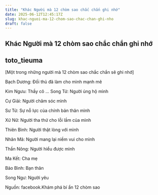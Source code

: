 ```yaml
---
title: "Khác Người mà 12 chòm sao chắc chắn ghi nhớ"
date: 2025-06-12T12:45:17Z
slug: khac-nguoi-ma-12-chom-sao-chac-chan-ghi-nho
draft: false
---
```


## Khác Người mà 12 chòm sao chắc chắn ghi nhớ

## toto_tieuma

[Một trong những người mà 12 chòm sao chắc chắn sẽ ghi nhớ]
 
Bạch Dương: Đối thủ đã làm cho mình mạnh mẽ
 
Kim Ngưu: Thầy cô
... 
Song Tử: Người ủng hộ mình
 
Cự Giải: Người chăm sóc mình
 
Sư Tử: Sự nỗ lực của chính bản thân mình
 
Xử Nữ: Người tha thứ cho lỗi lầm của mình
 
Thiên Bình: Người thật lòng với mình
 
Nhân Mã: Người mang lại niềm vui cho mình
 
Thần Nông: Người hiểu được mình
 
Ma Kết: Cha mẹ
 
Bảo Bình: Bạn thân
 
Song Ngư: Người yêu 
 
 
 
Nguồn: facebook.Khám phá bí ẩn 12 chòm sao